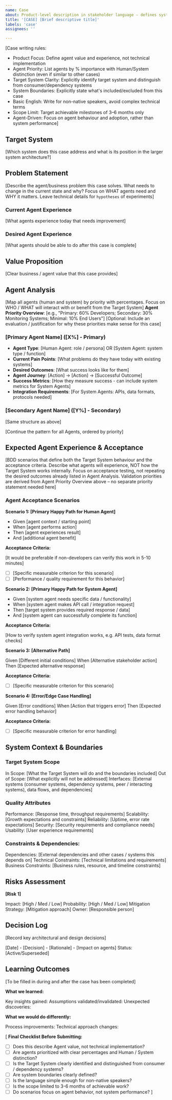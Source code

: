 ```yaml
---
name: Case
about: Product-level description in stakeholder language - defines system boundaries and value propositions
title: '[CASE] [Brief descriptive title]'
labels: 'case'
assignees: ''

---
```


[Case writing rules:
- Product Focus: Define agent value and experience, not technical implementation
- Agent Priority: List agents by % importance with Human/System distinction (even if similar to other cases)
- Target System Clarity: Explicitly identify target system and distinguish from consumer/dependency systems
- System Boundaries: Explicitly state what's included/excluded from this case
- Basic English: Write for non-native speakers, avoid complex technical terms
- Scope Limit: Target achievable milestones of 3–6 months only
- Agent-Driven: Focus on agent behaviour and adoption, rather than system performance]

## Target System

[Which system does this case address and what is its position in the larger system architecture?]

## Problem Statement

[Describe the agent/business problem this case solves. What needs to change in the current state and why? Focus on WHAT agents need and WHY it matters. Leave technical details for  `hypotheses` of experiments]

### Current Agent Experience

[What agents experience today that needs improvement]

### Desired Agent Experience

[What agents should be able to do after this case is complete]

## Value Proposition

[Clear business / agent value that this case provides]

## Agent Analysis

[Map all agents (human and system) by priority with percentages. Focus on WHO / WHAT will interact with or benefit from the Target System]
**Agent Priority Overview**: [e.g., "Primary: 60% Developers; Secondary: 30% Monitoring Systems; Minimal: 10% End Users"]
[Optional:  Include an evaluation / justification for why these priorities make sense for this case]

### [Primary Agent Name] ([X%] - Primary)
- **Agent Type**: [Human Agent: role / persona] OR [System Agent: system type / function]
- **Current Pain Points**: [What problems do they have today with existing systems]
- **Desired Outcomes**: [What success looks like for them]
- **Agent Journey**: [Action] → [Action] → [Successful Outcome]
- **Success Metrics**: [How they measure success - can include system metrics for System Agents]
- **Integration Requirements**: [For System Agents: APIs, data formats, protocols needed]

### [Secondary Agent Name] ([Y%] - Secondary)

[Same structure as above]

[Continue the pattern for all Agents, ordered by priority]

## Expected Agent Experience & Acceptance

[BDD scenarios that define both the Target System behaviour and the acceptance criteria. Describe what agents will experience, NOT how the Target System works internally. Focus on acceptance testing, not repeating the desired outcomes already listed in Agent Analysis. Validation priorities are derived from Agent Priority Overview above – no separate priority statement needed here]

### Agent Acceptance Scenarios
**Scenario 1: [Primary Happy Path for Human Agent]**
- Given [agent context / starting point]
- When [agent performs action]
- Then [agent experiences result]
- And [additional agent benefit]

**Acceptance Criteria:**

[It would be preferable if non-developers can verify this work in 5-10 minutes]
- [ ] [Specific measurable criterion for this scenario]
- [ ] [Performance / quality requirement for this behavior]

**Scenario 2: [Primary Happy Path for System Agent]**

- Given [system agent needs specific data / functionality]
- When [system agent makes API call / integration request]
- Then [target system provides required response / data]
- And [system agent can successfully complete its function]

**Acceptance Criteria:**

[How to verify system agent integration works, e.g. API tests, data format checks]

**Scenario 3: [Alternative Path]**

Given [Different initial conditions]
When [Alternative stakeholder action]
Then [Expected alternative response]

**Acceptance Criteria:**

- [ ] [Specific measurable criterion for this scenario]

**Scenario 4: [Error/Edge Case Handling]**

Given [Error conditions]
When [Action that triggers error]
Then [Expected error handling behavior]

**Acceptance Criteria:**

- [ ] [Specific measurable criterion for error handling]

## System Context & Boundaries

### Target System Scope

In Scope: [What the Target System will do and the boundaries included]
Out of Scope: [What explicitly will not be addressed]
Interfaces: [External systems (consumer systems, dependency systems, peer / interacting systems), data flows, and dependencies]

### Quality Attributes

Performance: [Response time, throughput requirements]
Scalability: [Growth expectations and constraints]
Reliability: [Uptime, error rate expectations]
Security: [Security requirements and compliance needs]
Usability: [User experience requirements]

### Constraints & Dependencies:

Dependencies: [External dependencies and other cases / systems this depends on]
Technical Constraints: [Technical limitations and requirements]
Business Constraints: [Business rules, resource, and timeline constraints]

## Risks Assessment

**[Risk 1]**

Impact: [High / Med / Low]
Probability: [High / Med / Low]
Mitigation Strategy: [Mitigation approach]
Owner: [Responsible person]

## Decision Log

[Record key architectural and design decisions]

[Date] - [Decision] - [Rationale] - [Impact on agents]
Status: [Active/Superseded]

## Learning Outcomes

[To be filled in during and after the case has been completed]

**What we learned:**

Key insights gained:
Assumptions validated/invalidated:
Unexpected discoveries:

**What we would do differently:**

Process improvements:
Technical approach changes:


[
**Final Checklist Before Submitting:**
- [ ] Does this describe Agent value, not technical implementation?
- [ ] Are agents prioritized with clear percentages and Human / System distinction?
- [ ] Is the Target System clearly identified and distinguished from consumer / dependency systems?
- [ ] Are system boundaries clearly defined?
- [ ] Is the language simple enough for non-native speakers?
- [ ] Is the scope limited to 3-6 months of achievable work?
- [ ] Do scenarios focus on agent behavior, not system performance?
]
